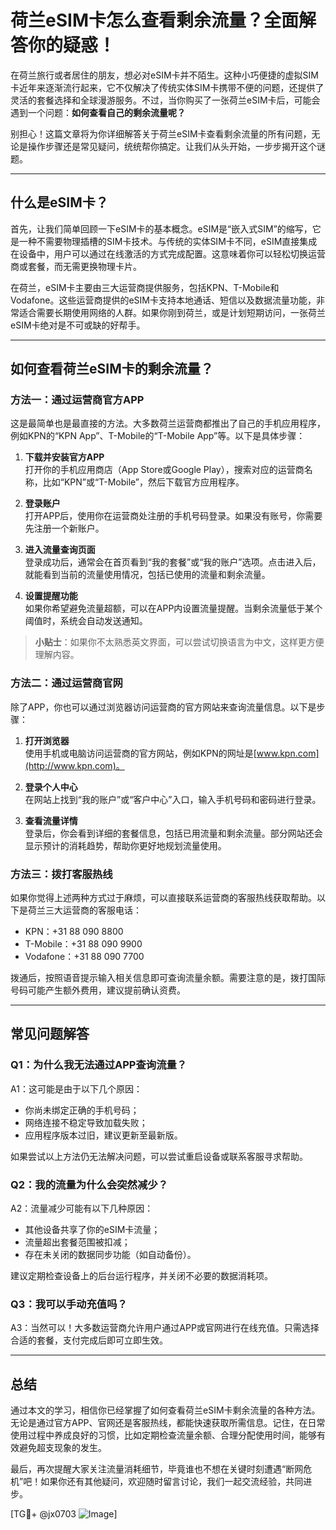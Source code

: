 # 荷兰eSIM卡怎么查看剩余流量？全面解答你的疑惑！

在荷兰旅行或者居住的朋友，想必对eSIM卡并不陌生。这种小巧便捷的虚拟SIM卡近年来逐渐流行起来，它不仅解决了传统实体SIM卡携带不便的问题，还提供了灵活的套餐选择和全球漫游服务。不过，当你购买了一张荷兰eSIM卡后，可能会遇到一个问题：**如何查看自己的剩余流量呢？**

别担心！这篇文章将为你详细解答关于荷兰eSIM卡查看剩余流量的所有问题，无论是操作步骤还是常见疑问，统统帮你搞定。让我们从头开始，一步步揭开这个谜题。

---

## 什么是eSIM卡？

首先，让我们简单回顾一下eSIM卡的基本概念。eSIM是“嵌入式SIM”的缩写，它是一种不需要物理插槽的SIM卡技术。与传统的实体SIM卡不同，eSIM直接集成在设备中，用户可以通过在线激活的方式完成配置。这意味着你可以轻松切换运营商或套餐，而无需更换物理卡片。

在荷兰，eSIM卡主要由三大运营商提供服务，包括KPN、T-Mobile和Vodafone。这些运营商提供的eSIM卡支持本地通话、短信以及数据流量功能，非常适合需要长期使用网络的人群。如果你刚到荷兰，或是计划短期访问，一张荷兰eSIM卡绝对是不可或缺的好帮手。

---

## 如何查看荷兰eSIM卡的剩余流量？

### 方法一：通过运营商官方APP

这是最简单也是最直接的方法。大多数荷兰运营商都推出了自己的手机应用程序，例如KPN的“KPN App”、T-Mobile的“T-Mobile App”等。以下是具体步骤：

1. **下载并安装官方APP**  
   打开你的手机应用商店（App Store或Google Play），搜索对应的运营商名称，比如“KPN”或“T-Mobile”，然后下载官方应用程序。

2. **登录账户**  
   打开APP后，使用你在运营商处注册的手机号码登录。如果没有账号，你需要先注册一个新账户。

3. **进入流量查询页面**  
   登录成功后，通常会在首页看到“我的套餐”或“我的账户”选项。点击进入后，就能看到当前的流量使用情况，包括已使用的流量和剩余流量。

4. **设置提醒功能**  
   如果你希望避免流量超额，可以在APP内设置流量提醒。当剩余流量低于某个阈值时，系统会自动发送通知。

> **小贴士**：如果你不太熟悉英文界面，可以尝试切换语言为中文，这样更方便理解内容。

### 方法二：通过运营商官网

除了APP，你也可以通过浏览器访问运营商的官方网站来查询流量信息。以下是步骤：

1. **打开浏览器**  
   使用手机或电脑访问运营商的官方网站，例如KPN的网址是[www.kpn.com](http://www.kpn.com)。

2. **登录个人中心**  
   在网站上找到“我的账户”或“客户中心”入口，输入手机号码和密码进行登录。

3. **查看流量详情**  
   登录后，你会看到详细的套餐信息，包括已用流量和剩余流量。部分网站还会显示预计的消耗趋势，帮助你更好地规划流量使用。

### 方法三：拨打客服热线

如果你觉得上述两种方式过于麻烦，可以直接联系运营商的客服热线获取帮助。以下是荷兰三大运营商的客服电话：

- KPN：+31 88 090 8800  
- T-Mobile：+31 88 090 9900  
- Vodafone：+31 88 090 7700  

拨通后，按照语音提示输入相关信息即可查询流量余额。需要注意的是，拨打国际号码可能产生额外费用，建议提前确认资费。

---

## 常见问题解答

### Q1：为什么我无法通过APP查询流量？
A1：这可能是由于以下几个原因：
- 你尚未绑定正确的手机号码；
- 网络连接不稳定导致加载失败；
- 应用程序版本过旧，建议更新至最新版。

如果尝试以上方法仍无法解决问题，可以尝试重启设备或联系客服寻求帮助。

### Q2：我的流量为什么会突然减少？
A2：流量减少可能有以下几种原因：
- 其他设备共享了你的eSIM卡流量；
- 流量超出套餐范围被扣减；
- 存在未关闭的数据同步功能（如自动备份）。

建议定期检查设备上的后台运行程序，并关闭不必要的数据消耗项。

### Q3：我可以手动充值吗？
A3：当然可以！大多数运营商允许用户通过APP或官网进行在线充值。只需选择合适的套餐，支付完成后即可立即生效。

---

## 总结

通过本文的学习，相信你已经掌握了如何查看荷兰eSIM卡剩余流量的各种方法。无论是通过官方APP、官网还是客服热线，都能快速获取所需信息。记住，在日常使用过程中养成良好的习惯，比如定期检查流量余额、合理分配使用时间，能够有效避免超支现象的发生。

最后，再次提醒大家关注流量消耗细节，毕竟谁也不想在关键时刻遭遇“断网危机”吧！如果你还有其他疑问，欢迎随时留言讨论，我们一起交流经验，共同进步。

[TG💪+ @jx0703 ![Image](https://github.com/user-attachments/assets/dbca1d08-cadb-493c-b0ec-ad6f7a83f270)]